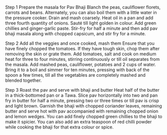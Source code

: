 Step 1 Prepare the masala for Pav Bhaji
Blanch the peas, cauliflower florets, carrots and beans. Alternately, you can also boil them with a little water in the pressure cooker. Drain and mash coarsely. Heat oil in a pan and add three fourth quantity of onions. Sauté till light golden in colour. Add green chillies and ginger-garlic paste. Stir-fry for half a minute and then add pav bhaji masala along with chopped capsicum, and stir fry for a minute.

Step 2 Add all the veggies and once cooked, mash them
Ensure that you have finely chopped the tomatoes. If they have tough skin, chop them after removing the skin or grate them. Add tomatoes, salt and cook on medium heat for three to four minutes, stirring continuously or till oil separates from the masala. Add mashed peas, cauliflower, potatoes and 2 cups of water. Bring it to a boil and simmer for ten minutes, pressing with back of the spoon a few times, till all the vegetables are completely mashed and blended together.

Step 3 Roast the pav and serve with bhaji and butter
Heat half of the butter in a thick-bottomed pan or a Tawa. Slice pav horizontally into two and pan fry in butter for half a minute, pressing two or three times or till pav is crisp and light brown. Garnish the bhaji with chopped coriander leaves, remaining butter and serve hot with pav accompanied with remaining chopped onion and lemon wedges. You can add finely chopped green chillies to the bhaji to make it spicier. You can also add an extra teaspoon of red chilli powder while cooking the bhaji for that extra colour or spice.